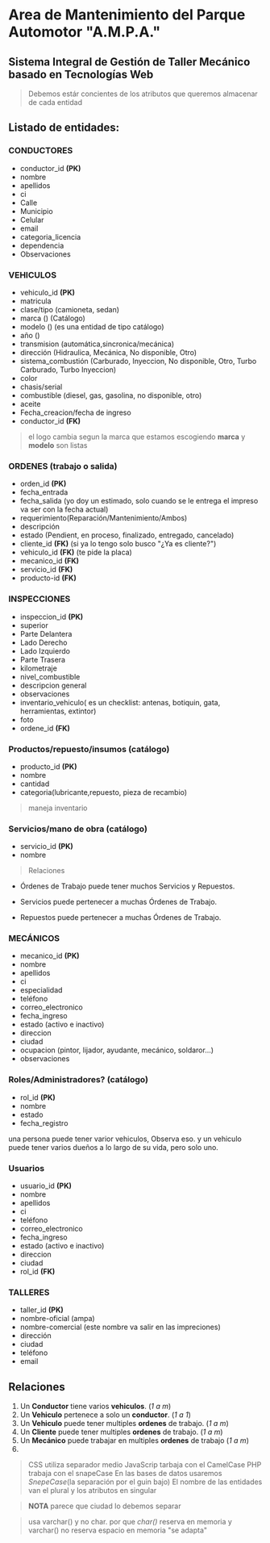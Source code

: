 


# Area de Mantenimiento del Parque Automotor "A.M.P.A."

## Sistema Integral de Gestión de Taller Mecánico basado en Tecnologías Web

> Debemos estár concientes de los atributos que queremos almacenar de cada entidad

## Listado de entidades:

### CONDUCTORES

- conductor_id **(PK)**
- nombre
- apellidos
- ci
- Calle
- Municipio
- Celular
- email
- categoria_licencia
- dependencia
- Observaciones

### VEHICULOS

- vehiculo_id **(PK)**
- matricula
- clase/tipo (camioneta, sedan) 
- marca    () (Catálogo)
- modelo  () (es una entidad de tipo catálogo)
- año ()
- transmision (automática,sincronica/mecánica)
- dirección (Hidraulica, Mecánica, No disponible, Otro)
- sistema_combustión (Carburado, Inyeccion, No disponible, Otro, Turbo Carburado, Turbo Inyeccion)
- color
- chasis/serial
- combustible (diesel, gas, gasolina, no disponible, otro)
- aceite
- Fecha_creacion/fecha de ingreso
- conductor_id **(FK)**


> el logo cambia segun la marca que estamos escogiendo **marca** y **modelo** son listas

### ORDENES (trabajo o salida)

- orden_id **(PK)**
- fecha_entrada
- fecha_salida (yo doy un estimado, solo cuando se le entrega el impreso va ser con la fecha actual)
- requerimiento(Reparación/Mantenimiento/Ambos)
- descripción
- estado (Pendient, en proceso, finalizado, entregado, cancelado)
- cliente_id **(FK)** (si ya lo tengo solo busco "¿Ya es cliente?")
- vehiculo_id **(FK)** (te pide la placa)
- mecanico_id **(FK)**
- servicio_id **(FK)**
- producto-id **(FK)**      


### INSPECCIONES
- inspeccion_id **(PK)**
- superior
- Parte Delantera
- Lado Derecho
- Lado Izquierdo
- Parte Trasera
- kilometraje
- nivel_combustible
- descripcion general
- observaciones
- inventario_vehiculo( es un checklist: antenas, botiquin, gata, herramientas, extintor)
- foto
- ordene_id **(FK)**

### Productos/repuesto/insumos (catálogo)

- producto_id **(PK)**
- nombre
- cantidad
- categoria(lubricante,repuesto, pieza de recambio) 
 > maneja inventario

### Servicios/mano de obra (catálogo)

- servicio_id **(PK)**
- nombre


> Relaciones

* Órdenes de Trabajo puede tener muchos Servicios y Repuestos.

* Servicios puede pertenecer a muchas Órdenes de Trabajo.

* Repuestos puede pertenecer a muchas Órdenes de Trabajo.


### MECÁNICOS

- mecanico_id **(PK)**
- nombre
- apellidos
- ci
- especialidad
- teléfono
- correo_electronico
- fecha_ingreso
- estado (activo e inactivo)
- direccion
- ciudad
- ocupacion (pintor, lijador, ayudante, mecánico, soldaror...)
- observaciones

### Roles/Administradores? (catálogo)

- rol_id **(PK)**
- nombre
- estado
- fecha_registro

una persona puede tener varior vehiculos, Observa eso. y un vehiculo puede tener varios dueños a lo largo de su vida, pero solo uno.

### Usuarios

- usuario_id **(PK)**
- nombre
- apellidos
- ci
- teléfono
- correo_electronico
- fecha_ingreso
- estado (activo e inactivo)
- direccion
- ciudad
- rol_id **(FK)**



### TALLERES

- taller_id **(PK)**
- nombre-oficial (ampa)
- nombre-comercial (este nombre va salir en las impreciones)
- dirección
- ciudad
- teléfono
- email

## Relaciones

1. Un **Conductor** tiene varios **vehiculos**. (_1 a m_)
1. Un **Vehiculo** pertenece a solo un **conductor**. (_1 a 1_)
1. Un **Vehiculo** puede tener multiples **ordenes** de trabajo. (_1 a m_)
1. Un **Cliente** puede tener multiples **ordenes** de trabajo. (_1 a m_)
1. Un **Mecánico** puede trabajar en multiples **ordenes** de trabajo (_1 a m_)
1. 
 


> CSS utiliza separador medio
> JavaScrip tarbaja con el CamelCase
> PHP trabaja con el snapeCase
> En las bases de datos usaremos _SnepeCase_(la separación por el guin bajo)
> El nombre de las entidades van el plural y los atributos en singular

> **NOTA** parece que ciudad lo debemos separar 

> usa varchar() y no char. por que _char()_ reserva en memoria y varchar() no reserva espacio en memoria "se adapta"


